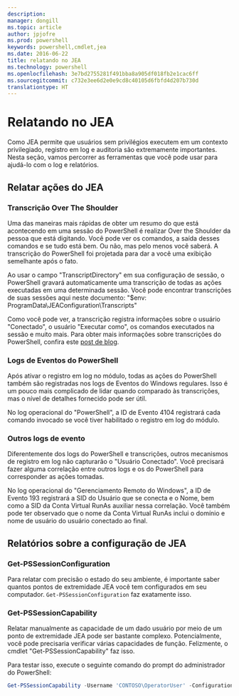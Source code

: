```yaml
---
description: 
manager: dongill
ms.topic: article
author: jpjofre
ms.prod: powershell
keywords: powershell,cmdlet,jea
ms.date: 2016-06-22
title: relatando no JEA
ms.technology: powershell
ms.openlocfilehash: 3e7bd2755281f491bba8a905df018fb2e1cac6ff
ms.sourcegitcommit: c732e3ee6d2e0e9cd8c40105d6fbfd4d207b730d
translationtype: HT
---
```

# <a name="reporting-on-jea"></a>Relatando no JEA
Como JEA permite que usuários sem privilégios executem em um contexto privilegiado, registro em log e auditoria são extremamente importantes.
Nesta seção, vamos percorrer as ferramentas que você pode usar para ajudá-lo com o log e relatórios.

## <a name="reporting-on-jea-actions"></a>Relatar ações do JEA
### <a name="over-the-shoulder-transcription"></a>Transcrição Over The Shoulder
Uma das maneiras mais rápidas de obter um resumo do que está acontecendo em uma sessão do PowerShell é realizar Over the Shoulder da pessoa que está digitando.
Você pode ver os comandos, a saída desses comandos e se tudo está bem.
Ou não, mas pelo menos você saberá.
A transcrição do PowerShell foi projetada para dar a você uma exibição semelhante após o fato.

Ao usar o campo "TranscriptDirectory" em sua configuração de sessão, o PowerShell gravará automaticamente uma transcrição de todas as ações executadas em uma determinada sessão.
Você pode encontrar transcrições de suas sessões aqui neste documento: "$env: ProgramData\JEAConfiguration\Transcripts"

Como você pode ver, a transcrição registra informações sobre o usuário "Conectado", o usuário "Executar como", os comandos executados na sessão e muito mais.
Para obter mais informações sobre transcrições do PowerShell, confira este [post de blog](http://blogs.msdn.com/b/powershell/archive/2015/06/09/powershell-the-blue-team.aspx).

### <a name="powershell-event-logs"></a>Logs de Eventos do PowerShell
Após ativar o registro em log no módulo, todas as ações do PowerShell também são registradas nos logs de Eventos do Windows regulares.
Isso é um pouco mais complicado de lidar quando comparado às transcrições, mas o nível de detalhes fornecido pode ser útil.

No log operacional do "PowerShell", a ID de Evento 4104 registrará cada comando invocado se você tiver habilitado o registro em log do módulo.

### <a name="other-event-logs"></a>Outros logs de evento
Diferentemente dos logs do PowerShell e transcrições, outros mecanismos de registro em log não capturarão o "Usuário Conectado".
Você precisará fazer alguma correlação entre outros logs e os do PowerShell para corresponder as ações tomadas.

No log operacional do "Gerenciamento Remoto do Windows", a ID de Evento 193 registrará a SID do Usuário que se conecta e o Nome, bem como a SID da Conta Virtual RunAs auxiliar nessa correlação.
Você também pode ter observado que o nome da Conta Virtual RunAs inclui o domínio e nome de usuário do usuário conectado ao final.

## <a name="reporting-on-jea-configuration"></a>Relatórios sobre a configuração de JEA
### <a name="get-pssessionconfiguration"></a>Get-PSSessionConfiguration
Para relatar com precisão o estado do seu ambiente, é importante saber quantos pontos de extremidade JEA você tem configurados em seu computador.
`Get-PSSessionConfiguration` faz exatamente isso.

### <a name="get-pssessioncapability"></a>Get-PSSessionCapability
Relatar manualmente as capacidade de um dado usuário por meio de um ponto de extremidade JEA pode ser bastante complexo.
Potencialmente, você pode precisaria verificar várias capacidades de função.
Felizmente, o cmdlet "Get-PSSessionCapability" faz isso.

Para testar isso, execute o seguinte comando do prompt do administrador do PowerShell:
```PowerShell
Get-PSSessionCapability -Username 'CONTOSO\OperatorUser' -ConfigurationName JEADemo
```

